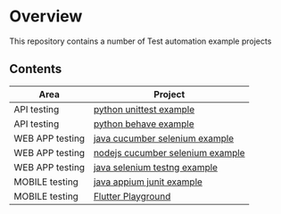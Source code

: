 # Overview
This repository contains a number of Test automation example projects


## Contents

|**Area** | **Project**  |
|---       | ---         |
| API testing |  [python unittest example](apitester/python-unittest)      |
| API testing |  [python behave example](apitester/python-behave)      |
| WEB APP testing | [java cucumber selenium example](webtester/java)      |
| WEB APP testing | [nodejs cucumber selenium example](webtester/nodejs)      |
| WEB APP testing | [java selenium testng example](webtester/login-tester-testng-selenium)      |
| MOBILE testing | [java appium junit example](mobiletester/appium-java-tester)      |
| MOBILE testing | [Flutter Playground](flutter-playground) |
